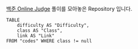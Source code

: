 
[백준 Online Judge](https://www.acmicpc.net/) 풀이를 모아놓은 Repository 입니다.

```dataview
TABLE
	difficulty AS "Difficulty",
	class AS "Class",
	link AS "Link"
FROM "codes" WHERE class != null
```
